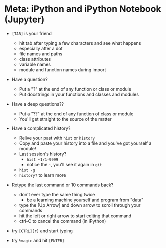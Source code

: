 # Meta: iPython and iPython Notebook (Jupyter)

- `[TAB]` is your friend
  - hit tab after typing a few characters and see what happens
  - especially after a dot
  - file names and paths
  - class attributes
  - variable names
  - module and function names during import

- Have a question?
  - Put a "?" at the end of any function or class or module
  - Put docstrings in your functions and classes and modules

- Have a deep questions??
  - Put a "??" at the end of any function of class or module
  - You'll get straight to the source of the matter

- Have a complicated history?
  - Relive your past with `hist` or `history`
  - Copy and paste your history into a file and you've got yourself a module!
  - Last session's history?
    - `hist ~1/1-9999`
    - notice the `~`, you'll see it again in `git`
  - `hist -g`
  - `history?` to learn more

- Retype the last command or 10 commands back?
  - don't ever type the same thing twice
    - be a learning machine yourself and program from "data"
  - type the [Up Arrow] and down arrow to scroll through your commands
  - hit the left or right arrow to start editing that command 
  - ctrl-C to cancel the command (in iPython)

- try `[CTRL][r]` and start typing

- try `%magic` and hit `[ENTER]`




